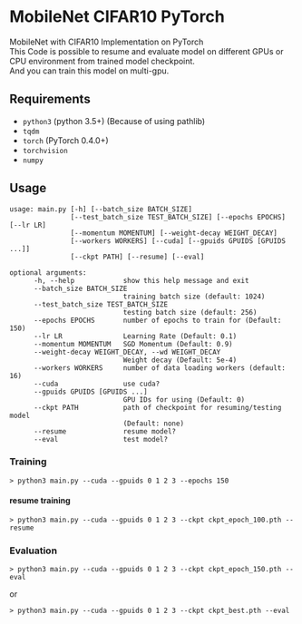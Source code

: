 # MobileNet CIFAR10 PyTorch

MobileNet with CIFAR10 Implementation on PyTorch  
This Code is possible to resume and evaluate model on different GPUs or CPU environment from trained model checkpoint.  
And you can train this model on multi-gpu.

## Requirements

- `python3` (python 3.5+) (Because of using pathlib)
- `tqdm`
- `torch` (PyTorch 0.4.0+)
- `torchvision`
- `numpy`

## Usage

```
usage: main.py [-h] [--batch_size BATCH_SIZE]
               [--test_batch_size TEST_BATCH_SIZE] [--epochs EPOCHS] [--lr LR]
               [--momentum MOMENTUM] [--weight-decay WEIGHT_DECAY]
               [--workers WORKERS] [--cuda] [--gpuids GPUIDS [GPUIDS ...]]
               [--ckpt PATH] [--resume] [--eval]

optional arguments:
      -h, --help            show this help message and exit
      --batch_size BATCH_SIZE
                            training batch size (default: 1024)
      --test_batch_size TEST_BATCH_SIZE
                            testing batch size (default: 256)
      --epochs EPOCHS       number of epochs to train for (Default: 150)
      --lr LR               Learning Rate (Default: 0.1)
      --momentum MOMENTUM   SGD Momentum (Default: 0.9)
      --weight-decay WEIGHT_DECAY, --wd WEIGHT_DECAY
                            Weight decay (Default: 5e-4)
      --workers WORKERS     number of data loading workers (default: 16)
      --cuda                use cuda?
      --gpuids GPUIDS [GPUIDS ...]
                            GPU IDs for using (Default: 0)
      --ckpt PATH           path of checkpoint for resuming/testing model
                            (Default: none)
      --resume              resume model?
      --eval                test model?
```

### Training
```
> python3 main.py --cuda --gpuids 0 1 2 3 --epochs 150
```

#### resume training
```
> python3 main.py --cuda --gpuids 0 1 2 3 --ckpt ckpt_epoch_100.pth --resume
```

### Evaluation
```
> python3 main.py --cuda --gpuids 0 1 2 3 --ckpt ckpt_epoch_150.pth --eval
```
or
```
> python3 main.py --cuda --gpuids 0 1 2 3 --ckpt ckpt_best.pth --eval
```


